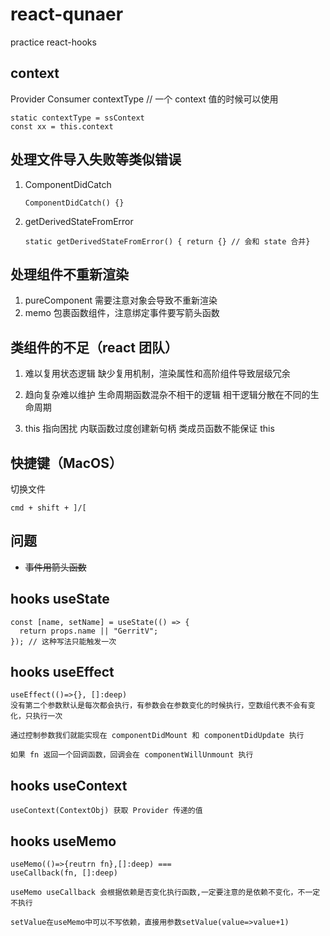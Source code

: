 # react-qunaer

practice react-hooks

## context

Provider
Consumer
contextType // 一个 context 值的时候可以使用

    static contextType = ssContext
    const xx = this.context

## 处理文件导入失败等类似错误

1.  ComponentDidCatch

        ComponentDidCatch() {}

2.  getDerivedStateFromError

        static getDerivedStateFromError() { return {} // 会和 state 合并}

## 处理组件不重新渲染

1. pureComponent 需要注意对象会导致不重新渲染
2. memo 包裹函数组件，注意绑定事件要写箭头函数

## 类组件的不足（react 团队）

1. 难以复用状态逻辑
   缺少复用机制，渲染属性和高阶组件导致层级冗余

2. 趋向复杂难以维护
   生命周期函数混杂不相干的逻辑
   相干逻辑分散在不同的生命周期

3. this 指向困扰
   内联函数过度创建新句柄
   类成员函数不能保证 this

## 快捷键（MacOS）

切换文件

    cmd + shift + ]/[

## 问题

- ~~事件用箭头函数~~

## hooks useState

    const [name, setName] = useState(() => {
      return props.name || "GerritV";
    }); // 这种写法只能触发一次

## hooks useEffect

    useEffect(()=>{}, []:deep)
    没有第二个参数默认是每次都会执行，有参数会在参数变化的时候执行，空数组代表不会有变化，只执行一次

    通过控制参数我们就能实现在 componentDidMount 和 componentDidUpdate 执行

    如果 fn 返回一个回调函数，回调会在 componentWillUnmount 执行

## hooks useContext

    useContext(ContextObj) 获取 Provider 传递的值

## hooks useMemo

    useMemo(()=>{reutrn fn},[]:deep) ===
    useCallback(fn, []:deep)

    useMemo useCallback 会根据依赖是否变化执行函数,一定要注意的是依赖不变化，不一定不执行

    setValue在useMemo中可以不写依赖，直接用参数setValue(value=>value+1)
